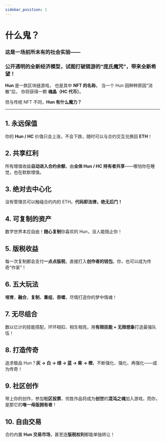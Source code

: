```yaml
---
sidebar_position: 1
---
```


# 什么鬼？

### 这是一场**前所未有的社会实验**——
### 公开透明的**全新经济模型**，试图打破链游的“庞氏魔咒”，带来全新希望！

**Hun** 是一款区块链游戏，
也是其中 **NFT 的名称**。
当一个 Hun 因种种原因“消散”后，
你将获得一颗 **魂晶（HC 代币）**。

但与传统 NFT 不同，**Hun 有什么魔力？**

---

## 1. 永远保值
你的 **Hun / HC** 价值只会上涨，不会下跌，随时可以与合约交互兑换回 **ETH**！

## 2. 共享红利
所有增值收益**自动进入合约余额**，由**全体 Hun / HC 持有者共享**——哪怕你在睡觉，也在默默增值。

## 3. 绝对去中心化
没有管理员可以触碰合约内的 ETH。**代码即法律，绝无后门！**

## 4. 可复制的资产
数字世界本应自由！**随心复制**你喜欢的 Hun，没人能阻止你！

## 5. 版税收益
每一次复制都会支付**一点点版税**，直接打入**创作者的钱包**。你，也可以成为传奇“作家”！

## 6. 五大玩法
**培育**，**融合**，**复制**，**重组**，**吞噬**，尽情打造你的梦中情魂！

## 7. 无尽组合
数以亿计的技能搭配，环环相扣、相生相克，用**有限技能 + 无限想象**打造最强队伍！

## 8. 打造传奇
追求极品 Hun？**灰 → 白 → 绿 → 蓝 → 紫 → 橙**，不断强化、强化、再强化——成为传奇！

## 9. 社区创作
带上你的创作，参加**社区投票**，优胜作品将成为**创世**的**混沌之魂**加入游戏，而你，是那它的**唯一母版拥有者**！

## 10. 自由交易
合约内置 **Hun 交易市场**，甚至连**版税权利**都能单独转让！